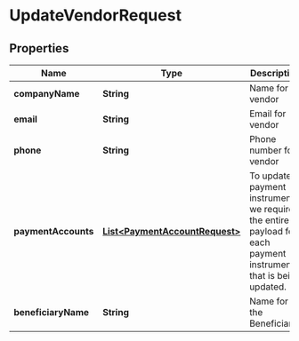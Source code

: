 

# UpdateVendorRequest


## Properties

| Name | Type | Description | Notes |
|------------ | ------------- | ------------- | -------------|
|**companyName** | **String** | Name for vendor |  [optional] |
|**email** | **String** | Email for vendor |  [optional] |
|**phone** | **String** | Phone number for vendor |  [optional] |
|**paymentAccounts** | [**List&lt;PaymentAccountRequest&gt;**](PaymentAccountRequest.md) | To update payment instruments, we require the entire payload for each payment instrument that is being updated.  |  [optional] |
|**beneficiaryName** | **String** | Name for the Beneficiary |  [optional] |



